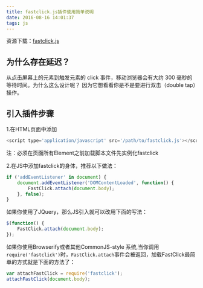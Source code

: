 ```yaml
---
title: fastclick.js插件使用简单说明
date: 2016-08-16 14:01:37
tags: js
---
```


资源下载：[fastclick.js](https://github.com/ftlabs/fastclick)

## 为什么存在延迟？

从点击屏幕上的元素到触发元素的 click 事件，移动浏览器会有大约 300 毫秒的等待时间。为什么这么设计呢？ 因为它想看看你是不是要进行双击（double tap）操作。

## 引入插件步骤

1.在HTML页面中添加

```js
<script type='application/javascript' src='/path/to/fastclick.js'></script>
```

注：必须在页面所有Element之前加载脚本文件先实例化fastclick

2.在JS中添加fastclick的身体，推荐以下做法：

```js
if ('addEventListener' in document) {  
    document.addEventListener('DOMContentLoaded', function() {  
        FastClick.attach(document.body);  
    }, false);  
}
```

如果你使用了JQuery，那么JS引入就可以改用下面的写法：

```js
$(function() {  
    FastClick.attach(document.body);  
});
```

如果你使用Browserify或者其他CommonJS-style 系统,当你调用`require('fastclick')`时，`FastClick.attach`事件会被返回，加载FastClick最简单的方式就是下面的方法了：


```js
var attachFastClick = require('fastclick');  
attachFastClick(document.body);
```



